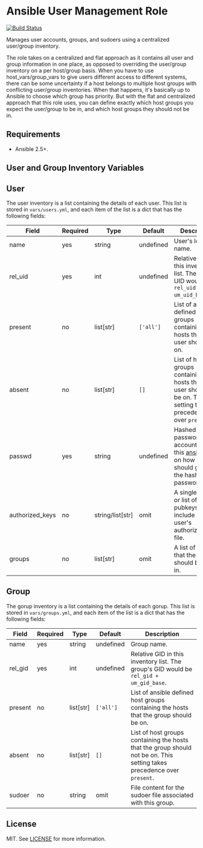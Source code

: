 Ansible User Management Role
====

[![Build Status](https://travis-ci.com/Rickkwa/ansible-user-mgmt.svg?branch=master)](https://travis-ci.com/Rickkwa/ansible-user-mgmt)

Manages user accounts, groups, and sudoers using a centralized user/group inventory.

The role takes on a centralized and flat approach as it contains all user and group information in one place, as opposed to overriding the user/group inventory on a per host/group basis. When you have to use host_vars/group_vars to give users different access to different systems, there can be some uncertainty if a host belongs to multiple host groups with conflicting user/group inventories. When that happens, it's basically up to Ansible to choose which group has priority. But with the flat and centralized approach that this role uses, you can define exactly which host groups you expect the user/group to be in, and which host groups they should not be in.

Requirements
----

* Ansible 2.5+.

User and Group Inventory Variables
----

## User

The user inventory is a list containing the details of each user. This list is stored in `vars/users.yml`, and each item of the list is a dict that has the following fields:

|Field|Required|Type|Default|Description|
|---|---|---|---|---|
|name|yes|string|undefined|User's login name.|
|rel_uid|yes|int|undefined|Relative UID in this inventory list. The group's UID would be `rel_uid + um_uid_base`.|
|present|no|list[str]|`['all']`|List of ansible defined host groups containing the hosts that the user should be on.|
|absent|no|list[str]|`[]`|List of host groups containing the hosts that the user should not be on. This setting takes precedence over `present`.|
|passwd|yes|string|undefined|Hashed password for account. See this [ansible doc](https://docs.ansible.com/ansible/latest/reference_appendices/faq.html#how-do-i-generate-crypted-passwords-for-the-user-module) on how you should generate the hashed password.|
|authorized_keys|no|string/list[str]|omit|A single pubkey or list of pubkeys to include in the user's authorized_keys file.|
|groups|no|list[str]|omit|A list of groups that the user should belong in.|

## Group

The gorup inventory is a list containing the details of each gorup. This list is stored in `vars/groups.yml`, and each item of the list is a dict that has the following fields:

|Field|Required|Type|Default|Description|
|---|---|---|---|---|
|name|yes|string|undefined|Group name.|
|rel_gid|yes|int|undefined|Relative GID in this inventory list. The group's GID would be `rel_gid + um_gid_base`.|
|present|no|list[str]|`['all']`|List of ansible defined host groups containing the hosts that the group should be on.|
|absent|no|list[str]|`[]`|List of host groups containing the hosts that the group should not be on. This setting takes precedence over `present`.|
|sudoer|no|string|omit|File content for the sudoer file associated with this group.|

License
----

MIT. See [LICENSE](LICENSE.md) for more information.
